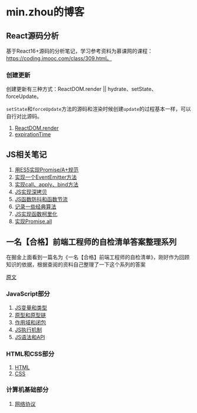 # min.zhou的博客

## React源码分析
基于React16+源码的分析笔记，学习参考资料为慕课网的课程：https://coding.imooc.com/class/309.html。

### 创建更新
创建更新有三种方式：ReactDOM.render || hydrate、setState、forceUpdate。

`setState`和`forceUpdate`方法的源码和渲染时候创建`update`的过程基本一样，可以自行对比源码。

1. [ReactDOM.render](./React/创建更新/ReactDOM.render.md)
2. [expirationTime](./React/创建更新/expirationTime.md)


## JS相关笔记
1. [用ES5实现Promise/A+规范](https://github.com/akeymo/blog/issues/2)
2. [实现一个EventEmitter方法](https://github.com/akeymo/blog/issues/5)
3. [实现call、apply、bind方法](https://github.com/akeymo/blog/issues/11)
4. [JS实现深拷贝](https://github.com/akeymo/blog/issues/12)
5. [JS函数防抖和函数节流](https://github.com/akeymo/blog/issues/13)
6. [记录一些经典算法](https://github.com/akeymo/blog/issues/14)
7. [JS实现函数柯里化](https://github.com/akeymo/blog/issues/15)
8. [实现Promise.all](https://github.com/akeymo/blog/issues/16)


## 一名【合格】前端工程师的自检清单答案整理系列

在掘金上面看到一篇名为《一名【合格】前端工程师的自检清单》，刚好作为回顾知识的依据，根据查阅的资料自己整理了一下这个系列的答案

[原文](https://juejin.im/post/5cc1da82f265da036023b628#heading-2)

### JavaScript部分

1. [JS变量和类型](https://github.com/akeymo/blog/issues/1)
2. [原型和原型链](https://github.com/akeymo/blog/issues/3)
3. [作用域和闭包](https://github.com/akeymo/blog/issues/4)
4. [JS执行机制](https://github.com/akeymo/blog/issues/6)
5. [JS语法和API](https://github.com/akeymo/blog/issues/7)

### HTML和CSS部分
1. [HTML](https://github.com/akeymo/blog/issues/8)
2. [CSS](https://github.com/akeymo/blog/issues/9)

### 计算机基础部分
1. [网络协议](https://github.com/akeymo/blog/issues/10)

